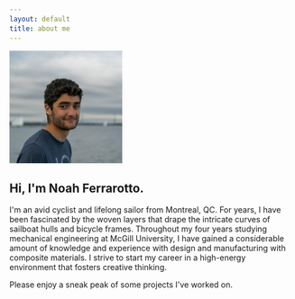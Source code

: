 ```yaml
---
layout: default
title: about me
---
```


<img src="profile.jpg" alt="alt text" width="200"/>

## Hi, I'm Noah Ferrarotto. 

I'm an avid cyclist and lifelong sailor from Montreal, QC. For years, I have been fascinated by the woven layers that drape the intricate curves of sailboat hulls and bicycle frames. Throughout my four years studying mechanical engineering at McGill University, I have gained a considerable amount of knowledge and experience with design and manufacturing with composite materials. I strive to start my career in a high-energy environment that fosters creative thinking. 

Please enjoy a sneak peak of some projects I've worked on. 
